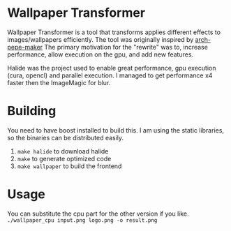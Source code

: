 Wallpaper Transformer
=====================

Wallpaper Transformer is a tool that transforms applies different effects to images/wallpapers efficiently.
The tool was originally inspired by [arch-pepe-maker](https://gitlab.com/SillyPill/arch-pape-maker)
The primary motivation for the "rewrite" was to, increase performance, allow execution on the gpu, and add new features. 

Halide was the project used to enable great performance, gpu execution (cura, opencl) and parallel execution. I managed to get performance x4 faster then the ImageMagic for blur. 

Building
========

You need to have boost installed to build this. I am using the static libraries, so the binaries can be distributed easily.

1. `make halide` to download halide
2. `make` to generate optimized code
3. `make wallpaper` to build the frontend

Usage
=====

You can substitute the cpu part for the other version if you like.
`./wallpaper_cpu input.png logo.png -o result.png`


